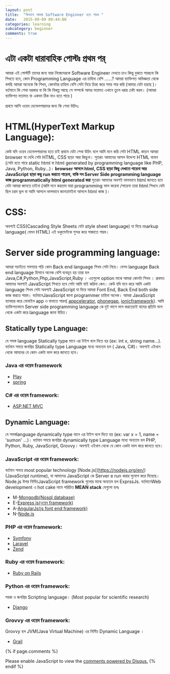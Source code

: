 ```yaml
---
layout: post
title:  "কিভাবে আমরা Software Enginner হতে পারব "
date:   2015-09-09 09:44:00
categories: learning
subcategory: beginner
comments: true
---
```


# এটা একটা ধারাবাহিক পোস্টঃ  প্রথম পর্
আমরা এই পোস্টটি তাদের জন্য যারা নিজেদেরকে Software Engineer  দেখতে চাও কিন্তু বুঝতে পারছনা কি শিখতে হবে, কোন Programming Language এর চাহিদা বেশি ......?
আমরা ব্যাক্তিগত অভিজ্ঞতা থেকে বলছি আমরা অনেকে কি শিখব, কোনটার চাহিদা বেশি সেটা নিয়ে চিন্তা করে সময় পার করি (আমার যেটা হয়ছে )।
বর্তমানে কি শেখা দরকার বা কি কি বিকল্প আছে সে সম্পর্কে আমর  মতামত এখানে তুলে ধরার চেষ্টা করব। (আমরা ব্যাক্তিগত মতামত যা একদম ঠিক নাও হতে পারে )

প্রথমে আসি ওয়েব ডেভেলপারদের জন্য কি শেখা উচিৎঃ

# HTML(HyperText Markup Language):
কেউ যদি  ওয়েব ডেভেলপারদের হতে চাই প্রথমে যেটা শেখা উচিৎ বলে আমি মনে করি সেটা HTML কাড়ন আমরা browser যা দেখি সেটা HTML, CSS ছাড়া আর কিছুনা।
সুতরাং আমাদের আসল উদ্দেশ্য HTML বানান (সেটা হতে পারে static html বা html generated by programming language like PHP, Java, Python, Ruby...)।
**browser আসলে  html, CSS ছাড়া কিছু দেখাতে পারেনা আর JavaScript ছাড়া কছু run করাতে পারেনা,
বাকি সব Server Side programming language কাজ programmatically html generated করা**
সুতরাং আমদের অবশই ভালভাবে  html জানতে হবে  যেটা আমরা জানতে চাইনা
(আমি মনে  করতাম যারা programming ভাল করেনা /পারেনা তারা html শিখবে যেটা ছিল চরম ভুল বা আমি আসলে ভালভাবে জানতামইনা আসলে html কাজ )।

# CSS:
অবশ্যই CSS(Cascading Style Sheets যেটা  style sheet language) যা দিয়ে  markup language( যেমন HTML) এই ডকুমেন্টকে সুন্দর করে সাজাতে পারব।

# Server side programming language:
আমরা সচাইতে সমস্যায় পড়ি কোন Back end language শিখব সেটা নিয়ে। যেসব language Back end language হিসাবে অনেক বেশি ব্যবহৃত হয়
তারা হল Java,C#,Python,Php,JavaScript,Ruby । এতগুলো option মাঝে আমরা কোনটা শিখব । প্রথমত আমদের অবশ্যই JavaScript শিখতে হবে
সেটা আমি যাই করিনা কেন। কেউ যদি মনে করে  আমি একটা language শিখব সেটা অবশ্যই JavaScript যা দিয়ে আমরা Font End, Back End both side
কাজ করতে পারব। বর্তমানেJavaScript জানা programmer  চাহিদা অনেক। আমরা JavaScript ব্যাবহার করে মোবাইল app ও বানাতে পারব( <a href='http://www.appcelerator.com/'>appcelerator</a>,
<a href='http://phonegap.com/'>phonegap</a>, <a href='http://ionicframework.com/'>ionicframework</a>).
আমি ব্যাক্তিগতভাবে Server side programming language কে দুই  ভাগে ভাগ করতেচাই যাদের প্রতিটা ভাগ থেকে একটা করে language জানা উচিত।

## Statically type Language:
যে সমস্ত language Statically type মানে এর টাইপ বলে দিতে হয় (ex: int x, string name...).
বর্তমান সময়ে জনপ্রিয় Statically type Language মধ্যে অন্যতম হল ( Java, C#)। অবশ্যই এইখান থেকে আমদের যে কোন একটা ভাল করে জানতে হবে।

### Java  এর ওয়েব framework
* [Play](https://www.playframework.com/)
* [spring](http://projects.spring.io/spring-framework/)

### C#  এর ওয়েব framework:
* [ASP.NET MVC](http://www.asp.net/mvc)

## Dynamic Language:
যে সমস্তlanguage dynamically type মানে এর টাইপ বলে দিতে হয় (ex: var x = 1, name = 'sumon' ...)।
বর্তমান সময়ে জনপ্রিয় dynamically type Language মধ্যে অন্যতম হল PHP, Python, Ruby, JavaScript, Grovvy।
অবশ্যই এইখান থেকে যে কোন একটা ভাল করে জানতে হবে।

### JavaScript  এর ওয়েব framework:
বর্তমান সময়ে most popular technology [Node.js[(https://nodejs.org/en/)(JavaScript runtime), যা আমাদের JavaScript কে Server e run করার সুযোগ করে দিয়েছে।
Node.js উপর নির্মিতJavaScript framework গুলোর মাঝে অন্যতম হল ExprssJs. বর্তমানেWeb development এ hot cake নামে পরিচিত **MEAN stack** যেগুলো হলঃ
* M-[Mongodb(Nosql database)](https://www.mongodb.com/)
* E-[Express js(ওয়েব framework)](http://expressjs.com/)
* A-[AngularJs(js font end framework)](https://angular.io/)
* N-[Node.js](https://nodejs.org/en/)

### PHP এর ওয়েব framework:
* [Symfony](https://symfony.com/)
* [Laravel](http://laravel.com/)
* [Zend](http://framework.zend.com/)

### Ruby  এর ওয়েব framework:
* [Ruby on Rails](http://rubyonrails.org/)

### Python এর ওয়েব framework:
সহজ ও জনপ্রিয় Scripting language। (Most popular for scientific research)
* [Django](https://www.djangoproject.com/)

### Grovvy  এর ওয়েব framework:
Grovvy হল JVM(Java Virtual Machine) এর নির্মিত Dynamic Language ।
* [Grail](https://grails.org/)

{% if page.comments %}
<div id="disqus_thread"></div>
<script>
    /**
     *  RECOMMENDED CONFIGURATION VARIABLES: EDIT AND UNCOMMENT THE SECTION BELOW TO INSERT DYNAMIC VALUES FROM YOUR PLATFORM OR CMS.
     *  LEARN WHY DEFINING THESE VARIABLES IS IMPORTANT: https://disqus.com/admin/universalcode/#configuration-variables
     */
    /*
     var disqus_config = function () {
     this.page.url = PAGE_URL;  // Replace PAGE_URL with your page's canonical URL variable
     this.page.identifier = PAGE_IDENTIFIER; // Replace PAGE_IDENTIFIER with your page's unique identifier variable
     };
     */
    (function() {  // DON'T EDIT BELOW THIS LINE
        var d = document, s = d.createElement('script');

        s.src = '//engr-hasanuzzaman-github-io.disqus.com/embed.js';

        s.setAttribute('data-timestamp', +new Date());
        (d.head || d.body).appendChild(s);
    })();
</script>
<noscript>Please enable JavaScript to view the <a href="https://disqus.com/?ref_noscript" rel="nofollow">comments powered by Disqus.</a></noscript>
{% endif %}
